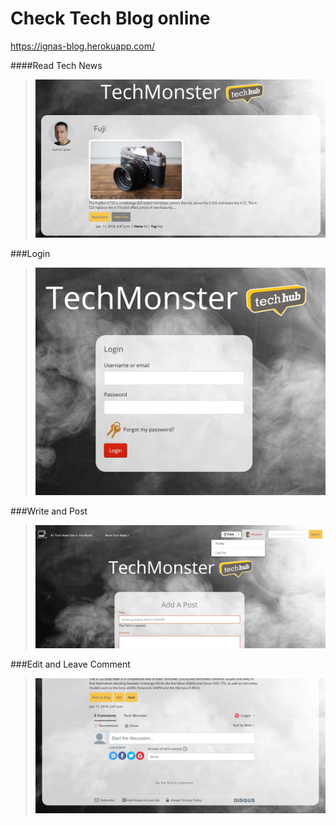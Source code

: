 # Check Tech Blog online
https://ignas-blog.herokuapp.com/

####Read Tech News
><img src="https://github.com/ignasgri/Tech-Blog/blob/master/static/images/Capture.JPG">
###Login
><img src="https://github.com/ignasgri/Tech-Blog/blob/master/static/images/Capture1.JPG">
###Write and Post
><img src="https://github.com/ignasgri/Tech-Blog/blob/master/static/images/Capture2.JPG">
###Edit and Leave Comment
><img src="https://github.com/ignasgri/Tech-Blog/blob/master/static/images/Capture3.JPG">